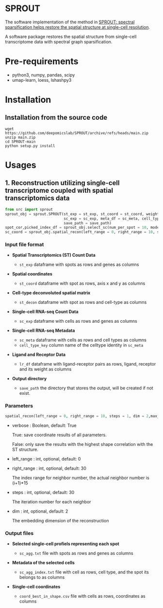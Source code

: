 # SPROUT
The software implementation of the method in 
[SPROUT: spectral sparsification helps restore the spatial structure at single-cell resolution](https://academic.oup.com/nargab/article/4/3/lqac069/6700709).

A software package restores the spatial structure from single-cell transcriptome data with spectral graph sparsification.

# Pre-requirements
* python3, numpy, pandas, scipy
* umap-learn, loess, lshashpy3
# Installation
## Installation from the source code
```shell
wget https://github.com/deepomicslab/SPROUT/archive/refs/heads/main.zip
unzip main.zip
cd SPROUT-main
python setup.py install
```
# Usages
## 1. Reconstruction utilizing single-cell transcriptome coupled with spatial transcriptomics data
```python
from src import sprout
sprout_obj = sprout.SPROUT(st_exp = st_exp, st_coord = st_coord, weight = st_decon, 
                           sc_exp = sc_exp, meta_df = sc_meta, cell_type_key = 'celltype',lr_df = lr_df, 
                           save_path = save_path)
spot_cor,picked_index_df = sprout_obj.select_sc(num_per_spot = 10, mode = 'strict', max_rep = 1, repeat_penalty = 10)
sc_coord = sprout_obj.spatial_recon(left_range = 0, right_range = 10, steps = 1, dim = 2,max_dist = 1)
```
### Input file format
* **Spatial Transcriptomics (ST) Count Data**
  * `st_exp` dataframe with spots as rows and genes as columns
 
* **Spatial coordinates**
  * `st_coord` dataframe with spot as rows, axis x and y as columns 

* **Cell-type deconvoluted spatial matrix**
  * `st_decon` dataframe with spot as rows and cell-type as columns


* **Single-cell RNA-seq Count Data**
  * `sc_exp` dataframe with cells as rows and genes as columns

* **Single-cell RNA-seq Metadata**
  * `sc_meta` dataframe with cells as rows and cell types as columns
  * `cell_type_key` column name of the celltype identity in `sc_meta`

* **Ligand and Receptor Data**
  * `lr_df` dataframe with ligand-receptor pairs as rows, ligand, receptor and its weight as columns

* **Output directory**
  * `save_path` the directory that stores the output, will be created if not exist.
### Parameters
```python
spatial_recon(left_range = 0, right_range = 10, steps = 1, dim = 2,max_dist = 1)
```
* verbose : Boolean, default: True

    True: save coordinate results of all parameters.
    
    False: only save the results with the highest shape correlation with the ST structure.
    
* left_range : int, optional, default: 0

* right_range : int, optional, default: 30

    The index range for neighbor number, the actual neighbor number is (i+1)*15
    
* steps : int, optional, default: 30

    The iteration number for each neighbor

* dim : int, optional, default: 2

    The embedding dimension of the reconstruction
    


### Output files
* **Selected single-cell profiels representing each spot**
  * `sc_agg.txt`  file with spots as rows and genes as columns

* **Metadata of the selected cells**
  * `sc_agg_index.txt`  file with cell as rows, cell type, and the spot its belongs to as columns 
 
* **Single-cell coordinates**
  * `coord_best_in_shape.csv` file with cells as rows, coordinates as columns 
